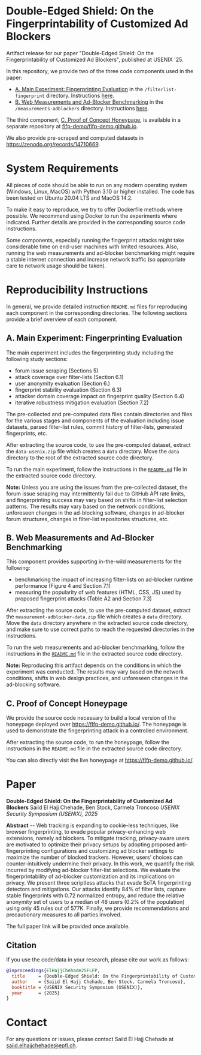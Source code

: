 # Double-Edged Shield: On the Fingerprintability of Customized Ad Blockers

Artifact release for our paper "Double-Edged Shield: On the Fingerprintability of Customized Ad Blockers", published at USENIX '25.

In this repository, we provide two of the three code components used in the paper:

- [A. Main Experiment: Fingerprinting Evaluation](#a-main-experiment-fingerprinting-evaluation) in the `/filterlist-fingerprint` directory. Instructions [here](/filterlist-fingerprint/README.md).
- [B. Web Measurements and Ad-Blocker Benchmarking](#b-web-measurements-and-ad-blocker-benchmarking) in the `/measurements-adblockers` directory. Instructions [here](/measurements-adblockers/README.md).

The third component, [C. Proof of Concept Honeypage](#c-proof-of-concept-honeypage), is available in a separate repository at [flfp-demo/flfp-demo.github.io](https://github.com/flfp-demo/flfp-demo-builder).

We also provide pre-scraped and computed datasets in https://zenodo.org/records/14710669.


# System Requirements
All pieces of code should be able to run on any modern operating system (Windows, Linux, MacOS) with Python 3.10 or higher installed. The code has been tested on Ubuntu 20.04 LTS and MacOS 14.2. 

To make it easy to reproduce, we try to offer Dockerfile methods where possible. We recommend using Docker to run the experiments where indicated. Further details are provided in the corresponding source code instructions.

Some components, especially running the fingerprint attacks might take considerable time on end-user machines with limited resources. Also, running the web measurements and ad-blocker benchmarking might require a stable internet connection and increase network traffic (so appropriate care to network usage should be taken).

# Reproducibility Instructions

In general, we provide detailed instruction `README.md` files for reproducing each component in the corresponding directories. The following sections provide a brief overview of each component.

## A. Main Experiment: Fingerprinting Evaluation

The main experiment includes the fingerprinting study including the following study sections: 
- forum issue scraping (Sections 5)
- attack coverage over filter-lists (Section 6.1)
- user anonymity evaluation (Section 6.)
- fingerprint stability evaluation (Section 6.3)
- attacker domain coverage impact on fingerprint quality (Section 6.4)
- iterative robustness mitigation evaluation (Section 7.2)

The pre-collected and pre-computed data files contain directories and files for the various stages and components of the evaluation including issue datasets, parsed filter-list rules, commit history of filter-lists, generated fingerprints, etc.

After extracting the source code, to use the pre-computed dataset, extract the `data-usenix.zip` file which creates a `data` directory. Move the `data` directory to the root of the extracted source code directory.

To run the main experiment, follow the instructions in the [`README.md`](/filterlist-fingerprint/README.md) file in the extracted source code directory.

**Note:** Unless you are using the issues from the pre-collected dataset, the forum issue scraping may intermittently fail due to GitHub API rate limits, and fingerprinting success may vary based on shifts in filter-list selection patterns. The results may vary based on the network conditions, unforeseen changes in the ad-blocking software, changes in ad-blocker forum structures, changes in filter-list repositories structures, etc.

## B. Web Measurements and Ad-Blocker Benchmarking

This component provides supporting in-the-wild measurements for the following:

- benchmarking the impact of increasing filter-lists on ad-blocker runtime performance (Figure 4 and Section 7.1)
- measuring the popularity of web features (HTML, CSS, JS) used by proposed fingerprint attacks (Table A2 and Section 7.3)

After extracting the source code, to use the pre-computed dataset, extract the `measurement-adblocker-data.zip` file which creates a `data` directory. Move the `data` directory anywhere in the extracted source code directory, and make sure to use correct paths to reach the requested directories in the instructions.

To run the web measurements and ad-blocker benchmarking, follow the instructions in the [`README.md`](/measurements-adblockers/README.md) file in the extracted source code directory.

**Note:** Reproducing this artifact depends on the conditions in which the experiment was conducted. The results may vary based on the network conditions, shifts in web design practices, and unforeseen changes in the ad-blocking software.


## C. Proof of Concept Honeypage

We provide the source code necessary to build a local version of the honeypage deployed over https://flfp-demo.github.io/. The honeypage is used to demonstrate
the fingerprinting attack in a controlled environment.

After extracting the source code, to run the honeypage, follow the instructions in the `README.md` file in the extracted source code directory.

You can also directly visit the live honeypage at https://flfp-demo.github.io/.

# Paper

**Double-Edged Shield: On the Fingerprintability of Customized Ad Blockers** Saiid El Hajj Chehade, Ben Stock, Carmela Troncoso *USENIX Security Symposium (USENIX), 2025*

**Abstract** -- Web tracking is expanding to cookie-less techniques, like browser fingerprinting, to evade popular privacy-enhancing web extensions, namely ad blockers. To mitigate tracking, privacy-aware users are motivated to optimize their privacy setups by adopting proposed anti-fingerprinting configurations and customizing ad blocker settings to maximize the number of blocked trackers. However, users’ choices can counter-intuitively undermine their privacy. In this work, we quantify the risk incurred by modifying ad-blocker filter-list selections. We evaluate the fingerprintability of ad-blocker customization and its implications on privacy. We present three scriptless attacks that evade SoTA fingerprinting detectors and mitigations. Our attacks identify 84% of filter lists, capture stable fingerprints with 0.72 normalized entropy, and reduce the relative anonymity set of users to a median of 48 users (0.2% of the population) using only 45 rules out of 577K. Finally, we provide recommendations and precautionary measures to all parties involved.

The full paper link will be provided once available.

## Citation
If you use the code/data in your research, please cite our work as follows:

```bibtex
@inproceedings{ElHajjChehade25FLFP,
  title     = {Double-Edged Shield: On the Fingerprintability of Customized Ad Blockers},
  author    = {Saiid El Hajj Chehade, Ben Stock, Carmela Troncoso},
  booktitle = {USENIX Security Symposium (USENIX)},
  year      = {2025}
}
```


# Contact

For any questions or issues, please contact Saiid El Hajj Chehade at [saiid.elhajjchehade@epfl.ch](mailto:saiid.elhajjchehade@epfl.ch).

